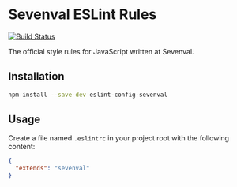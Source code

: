 # Sevenval ESLint Rules

[![Build Status](https://travis-ci.org/sevenval/eslint-config-sevenval.svg?branch=master)](https://travis-ci.org/sevenval/eslint-config-sevenval)

The official style rules for JavaScript written at Sevenval.

## Installation

```bash
npm install --save-dev eslint-config-sevenval
```

## Usage

Create a file named `.eslintrc` in your project root with the following
content:

```json
{
  "extends": "sevenval"
}
```
